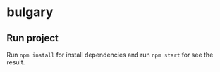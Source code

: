 # bulgary

## Run project

Run `npm install` for install dependencies and run `npm start` for see the result.